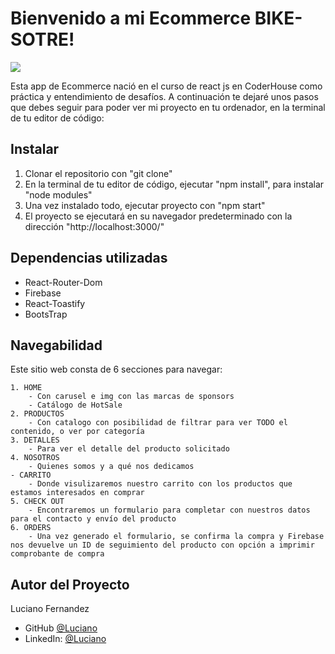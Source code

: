 # Bienvenido a mi Ecommerce BIKE-SOTRE!

 ![](bikeStore.gif)

Esta app de Ecommerce nació en el curso de react js en CoderHouse como práctica y entendimiento de desafíos.
A continuación te dejaré unos pasos que debes seguir para poder ver mi proyecto en tu ordenador, en la terminal de tu editor de código:

## Instalar

1. Clonar el repositorio con "git clone"
2. En la terminal de tu editor de código, ejecutar "npm install", para instalar "node modules"
3. Una vez instalado todo, ejecutar proyecto con "npm start"
4. El proyecto se ejecutará en su navegador predeterminado con la dirección "http://localhost:3000/"

## Dependencias utilizadas

- React-Router-Dom
- Firebase
- React-Toastify
- BootsTrap

## Navegabilidad

Este sitio web consta de 6 secciones para navegar:

    1. HOME 
        - Con carusel e img con las marcas de sponsors
        - Catálogo de HotSale
    2. PRODUCTOS 
        - Con catalogo con posibilidad de filtrar para ver TODO el contenido, o ver por categoría
    3. DETALLES 
        - Para ver el detalle del producto solicitado
    4. NOSOTROS
        - Quienes somos y a qué nos dedicamos
    - CARRITO
        - Donde visulizaremos nuestro carrito con los productos que estamos interesados en comprar
    5. CHECK OUT
        - Encontraremos un formulario para completar con nuestros datos para el contacto y envío del producto
    6. ORDERS
        - Una vez generado el formulario, se confirma la compra y Firebase nos devuelve un ID de seguimiento del producto con opción a imprimir comprobante de compra

## Autor del Proyecto

 Luciano Fernandez

 - GitHub [@Luciano](https://github.com/LucianoFernandez33)
 - LinkedIn: [@Luciano](https://www.linkedin.com/in/luciano-fernandez-3791761ab/)
 
